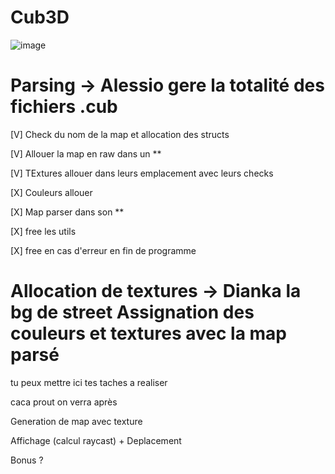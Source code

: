 # Cub3D
![image](https://github.com/user-attachments/assets/e02c52af-4038-4e1b-b602-024165319515)


# Parsing -> Alessio gere la totalité des fichiers .cub

[V] Check du nom de la map et allocation des structs

[V] Allouer la map en raw dans un **

[V] TExtures allouer dans leurs emplacement avec leurs checks

[X] Couleurs allouer

[X] Map parser dans son **

[X] free les utils

[X] free en cas d'erreur en fin de programme

# Allocation de textures -> Dianka la bg de street Assignation des couleurs et textures avec la map parsé

tu peux mettre ici tes taches a realiser

caca prout on verra après

Generation de map avec texture

Affichage (calcul raycast) + Deplacement

Bonus ?
